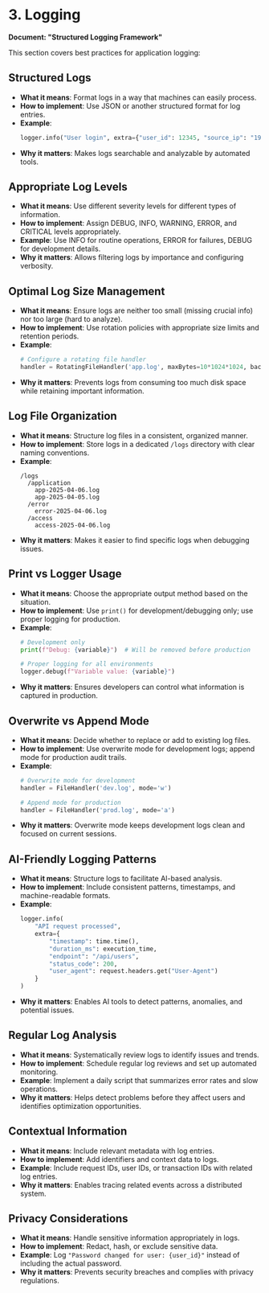 # 3. Logging
**Document: "Structured Logging Framework"**

This section covers best practices for application logging:

## Structured Logs

- **What it means**: Format logs in a way that machines can easily process.
- **How to implement**: Use JSON or another structured format for log entries.
- **Example**:
  ```python
  logger.info("User login", extra={"user_id": 12345, "source_ip": "192.168.1.1"})
  ```
- **Why it matters**: Makes logs searchable and analyzable by automated tools.

## Appropriate Log Levels

- **What it means**: Use different severity levels for different types of information.
- **How to implement**: Assign DEBUG, INFO, WARNING, ERROR, and CRITICAL levels appropriately.
- **Example**: Use INFO for routine operations, ERROR for failures, DEBUG for development details.
- **Why it matters**: Allows filtering logs by importance and configuring verbosity.

## Optimal Log Size Management

- **What it means**: Ensure logs are neither too small (missing crucial info) nor too large (hard to analyze).
- **How to implement**: Use rotation policies with appropriate size limits and retention periods.
- **Example**:
  ```python
  # Configure a rotating file handler
  handler = RotatingFileHandler('app.log', maxBytes=10*1024*1024, backupCount=5)
  ```
- **Why it matters**: Prevents logs from consuming too much disk space while retaining important information.

## Log File Organization

- **What it means**: Structure log files in a consistent, organized manner.
- **How to implement**: Store logs in a dedicated `/logs` directory with clear naming conventions.
- **Example**:
  ```
  /logs
    /application
      app-2025-04-06.log
      app-2025-04-05.log
    /error
      error-2025-04-06.log
    /access
      access-2025-04-06.log
  ```
- **Why it matters**: Makes it easier to find specific logs when debugging issues.

## Print vs Logger Usage

- **What it means**: Choose the appropriate output method based on the situation.
- **How to implement**: Use `print()` for development/debugging only; use proper logging for production.
- **Example**:
  ```python
  # Development only
  print(f"Debug: {variable}")  # Will be removed before production
  
  # Proper logging for all environments
  logger.debug(f"Variable value: {variable}")
  ```
- **Why it matters**: Ensures developers can control what information is captured in production.

## Overwrite vs Append Mode

- **What it means**: Decide whether to replace or add to existing log files.
- **How to implement**: Use overwrite mode for development logs; append mode for production audit trails.
- **Example**:
  ```python
  # Overwrite mode for development
  handler = FileHandler('dev.log', mode='w')
  
  # Append mode for production
  handler = FileHandler('prod.log', mode='a')
  ```
- **Why it matters**: Overwrite mode keeps development logs clean and focused on current sessions.

## AI-Friendly Logging Patterns

- **What it means**: Structure logs to facilitate AI-based analysis.
- **How to implement**: Include consistent patterns, timestamps, and machine-readable formats.
- **Example**:
  ```python
  logger.info(
      "API request processed",
      extra={
          "timestamp": time.time(),
          "duration_ms": execution_time,
          "endpoint": "/api/users",
          "status_code": 200,
          "user_agent": request.headers.get("User-Agent")
      }
  )
  ```
- **Why it matters**: Enables AI tools to detect patterns, anomalies, and potential issues.

## Regular Log Analysis

- **What it means**: Systematically review logs to identify issues and trends.
- **How to implement**: Schedule regular log reviews and set up automated monitoring.
- **Example**: Implement a daily script that summarizes error rates and slow operations.
- **Why it matters**: Helps detect problems before they affect users and identifies optimization opportunities.

## Contextual Information

- **What it means**: Include relevant metadata with log entries.
- **How to implement**: Add identifiers and context data to logs.
- **Example**: Include request IDs, user IDs, or transaction IDs with related log entries.
- **Why it matters**: Enables tracing related events across a distributed system.

## Privacy Considerations

- **What it means**: Handle sensitive information appropriately in logs.
- **How to implement**: Redact, hash, or exclude sensitive data.
- **Example**: Log `"Password changed for user: {user_id}"` instead of including the actual password.
- **Why it matters**: Prevents security breaches and complies with privacy regulations.